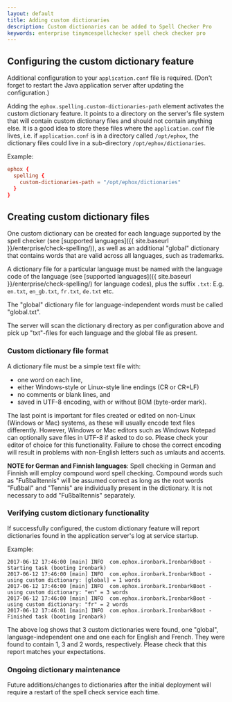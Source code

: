 ```yaml
---
layout: default
title: Adding custom dictionaries
description: Custom dictionaries can be added to Spell Checker Pro
keywords: enterprise tinymcespellchecker spell check checker pro
---
```


## Configuring the custom dictionary feature

Additional configuration to your `application.conf` file is required. (Don't forget to restart the Java application server after updating the configuration.)

Adding the `ephox.spelling.custom-dictionaries-path` element activates the custom dictionary feature. It points to a directory on the server's file system that will contain custom dictionary files and should not contain anything else. It is a good idea to store these files where the `application.conf` file lives, i.e. if `application.conf` is in a directory called `/opt/ephox`, the dictionary files could live in a sub-directory `/opt/ephox/dictionaries`.

Example:

```conf
ephox {
  spelling {
    custom-dictionaries-path = "/opt/ephox/dictionaries"
  }
}
```

## Creating custom dictionary files

One custom dictionary can be created for each language supported by the spell checker (see [supported languages]({{ site.baseurl }}/enterprise/check-spelling/)), as well as an additional "global" dictionary that contains words that are valid across all languages, such as trademarks.

A dictionary file for a particular language must be named with the language code of the language (see
[supported languages]({{ site.baseurl }}/enterprise/check-spelling/) for language codes), plus the suffix `.txt`:
E.g. `en.txt`, `en_gb.txt`, `fr.txt`, `de.txt` etc.

The "global" dictionary file for language-independent words must be called "global.txt".

The server will scan the dictionary directory as per configuration above and pick up "txt"-files for each language and the global file as present.

### Custom dictionary file format

A dictionary file must be a simple text file with:

* one word on each line,
* either Windows-style or Linux-style line endings (CR or CR+LF)
* no comments or blank lines, and
* saved in UTF-8 encoding, with or without BOM (byte-order mark).

The last point is important for files created or edited on non-Linux (Windows or Mac) systems, as these will usually encode text files differently. However, Windows or Mac editors such as Windows Notepad can optionally save files in UTF-8 if asked to do so. Please check your editor of choice for this functionality. Failure to chose the correct encoding will result in problems with non-English letters such as umlauts and accents.

**NOTE for German and Finnish languages**: Spell checking in German and Finnish will employ compound word spell checking. Compound words such as "Fußballtennis" will be assumed correct as long as the root words "Fußball" and "Tennis" are
individually present in the dictionary. It is not necessary to add "Fußballtennis" separately.

### Verifying custom dictionary functionality

If successfully configured, the custom dictionary feature will report dictionaries found in the application server's log at service startup.

Example:

```log
2017-06-12 17:46:00 [main] INFO  com.ephox.ironbark.IronbarkBoot - Starting task (booting Ironbark)
2017-06-12 17:46:00 [main] INFO  com.ephox.ironbark.IronbarkBoot - using custom dictionary: [global] = 1 words
2017-06-12 17:46:00 [main] INFO  com.ephox.ironbark.IronbarkBoot - using custom dictionary: "en" = 3 words
2017-06-12 17:46:00 [main] INFO  com.ephox.ironbark.IronbarkBoot - using custom dictionary: "fr" = 2 words
2017-06-12 17:46:01 [main] INFO  com.ephox.ironbark.IronbarkBoot - Finished task (booting Ironbark)
```

The above log shows that 3 custom dictionaries were found, one "global", language-independent one and one each for English and French. They were found to contain 1, 3 and 2 words, respectively. Please check that this report matches your expectations.

### Ongoing dictionary maintenance

Future additions/changes to dictionaries after the initial deployment will require a restart of the spell check service each time.
